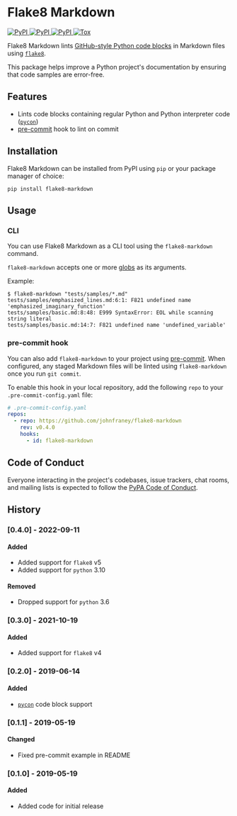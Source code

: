# Flake8 Markdown

[
![PyPI](https://img.shields.io/pypi/v/flake8-markdown.svg)
![PyPI](https://img.shields.io/pypi/pyversions/flake8-markdown.svg)
![PyPI](https://img.shields.io/github/license/johnfraney/flake8-markdown.svg)
](https://pypi.org/project/flake8-markdown/)
[![Tox](https://github.com/johnfraney/flake8-markdown/actions/workflows/github-actions-nox.yml/badge.svg)](https://github.com/johnfraney/flake8-markdown/actions/workflows/github-actions-nox.yml)

Flake8 Markdown lints [GitHub-style Python code blocks](https://help.github.com/en/articles/creating-and-highlighting-code-blocks#fenced-code-blocks) in Markdown files using [`flake8`](https://flake8.readthedocs.io/en/stable/).

This package helps improve a Python project's documentation by ensuring that code samples are error-free.

## Features

- Lints code blocks containing regular Python and Python interpreter code ([`pycon`](http://pygments.org/docs/lexers/#pygments.lexers.python.PythonConsoleLexer))
- [pre-commit](#pre-commit-hook) hook to lint on commit

## Installation

Flake8 Markdown can be installed from PyPI using `pip` or your package manager of choice:

```shell
pip install flake8-markdown
```

## Usage

### CLI

You can use Flake8 Markdown as a CLI tool using the `flake8-markdown` command.

`flake8-markdown` accepts one or more [globs](https://docs.python.org/3.7/library/glob.html) as its arguments.

Example:

```console
$ flake8-markdown "tests/samples/*.md"
tests/samples/emphasized_lines.md:6:1: F821 undefined name 'emphasized_imaginary_function'
tests/samples/basic.md:8:48: E999 SyntaxError: EOL while scanning string literal
tests/samples/basic.md:14:7: F821 undefined name 'undefined_variable'
```

### pre-commit hook

You can also add `flake8-markdown` to your project using [pre-commit](https://pre-commit.com/). When configured, any staged Markdown files will be linted using `flake8-markdown` once you run `git commit`.

To enable this hook in your local repository, add the following `repo` to your `.pre-commit-config.yaml` file:

```yaml
# .pre-commit-config.yaml
repos:
  - repo: https://github.com/johnfraney/flake8-markdown
    rev: v0.4.0
    hooks:
      - id: flake8-markdown
```

## Code of Conduct

Everyone interacting in the project's codebases, issue trackers, chat rooms, and mailing lists is expected to follow the [PyPA Code of Conduct](https://www.pypa.io/en/latest/code-of-conduct/).

## History

### [0.4.0] - 2022-09-11

#### Added

- Added support for `flake8` v5
- Added support for `python` 3.10

#### Removed

- Dropped support for `python` 3.6

### [0.3.0] - 2021-10-19

#### Added

- Added support for `flake8` v4

### [0.2.0] - 2019-06-14

#### Added

- [`pycon`](http://pygments.org/docs/lexers/#pygments.lexers.python.PythonConsoleLexer) code block support

### [0.1.1] - 2019-05-19

#### Changed

- Fixed pre-commit example in README

### [0.1.0] - 2019-05-19

#### Added

- Added code for initial release
